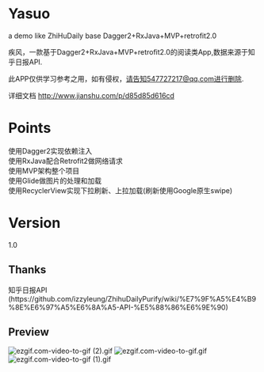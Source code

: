 # Yasuo

a demo like ZhiHuDaily base Dagger2+RxJava+MVP+retrofit2.0  

疾风，一款基于Dagger2+RxJava+MVP+retrofit2.0的阅读类App,数据来源于知乎日报API.  

此APP仅供学习参考之用，如有侵权，请告知547727217@qq.com进行删除.  

详细文档      http://www.jianshu.com/p/d85d85d616cd  

<h1>Points  </h1>

使用Dagger2实现依赖注入  
使用RxJava配合Retrofit2做网络请求  
使用MVP架构整个项目  
使用Glide做图片的处理和加载  
使用RecyclerView实现下拉刷新、上拉加载(刷新使用Google原生swipe)

<h1>Version</h1>  
1.0

<h2>Thanks</h2>  
知乎日报API  
(https://github.com/izzyleung/ZhihuDailyPurify/wiki/%E7%9F%A5%E4%B9%8E%E6%97%A5%E6%8A%A5-API-%E5%88%86%E6%9E%90)  

<h2>Preview</h2>


![ezgif.com-video-to-gif (2).gif](http://upload-images.jianshu.io/upload_images/3708894-a337429afc1cc122.gif?imageMogr2/auto-orient/strip)
![ezgif.com-video-to-gif.gif](http://upload-images.jianshu.io/upload_images/3708894-00b48ca3de86f8d5.gif?imageMogr2/auto-orient/strip)
![ezgif.com-video-to-gif (1).gif](http://upload-images.jianshu.io/upload_images/3708894-26ce52e504088623.gif?imageMogr2/auto-orient/strip)


